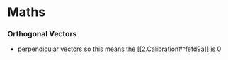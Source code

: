 # Maths 
### Orthogonal Vectors
- perpendicular vectors so this means the [[2.Calibration#^fefd9a]] is 0